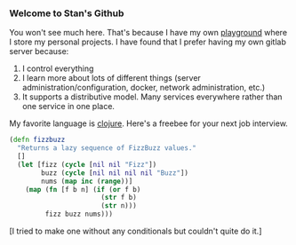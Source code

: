 ### Welcome to Stan's Github

You won't see much here. That's because I have my own
[playground](https://gitlab.standyck.com) where I store my personal projects. I have found
that I prefer having my own gitlab server because:

1. I control everything
2. I learn more about lots of different things (server administration/configuration,
   docker, network administration, etc.)
3. It supports a distributive model. Many services everywhere rather than one service in
   one place.

My favorite language is [clojure](https://clojure.org/). Here's a freebee for your next
job interview.

``` clojure
(defn fizzbuzz
  "Returns a lazy sequence of FizzBuzz values."
  []
  (let [fizz (cycle [nil nil "Fizz"])
        buzz (cycle [nil nil nil nil "Buzz"])
        nums (map inc (range))]
    (map (fn [f b n] (if (or f b)
                       (str f b)
                       (str n)))
         fizz buzz nums)))
```

[I tried to make one without any conditionals but couldn't quite do it.]
